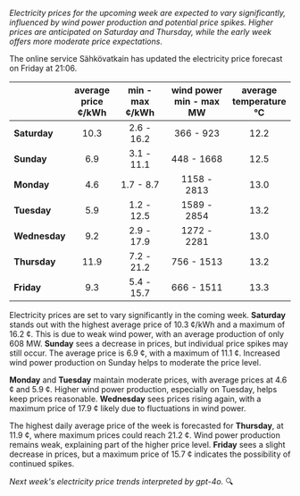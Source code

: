 *Electricity prices for the upcoming week are expected to vary significantly, influenced by wind power production and potential price spikes. Higher prices are anticipated on Saturday and Thursday, while the early week offers more moderate price expectations.*

The online service Sähkövatkain has updated the electricity price forecast on Friday at 21:06.

|            | average<br>price<br>¢/kWh | min - max<br>¢/kWh | wind power<br>min - max<br>MW | average<br>temperature<br>°C |
|:-------------|:----------------:|:----------------:|:-------------:|:-------------:|
| **Saturday** | 10.3 | 2.6 - 16.2 | 366 - 923 | 12.2 |
| **Sunday** | 6.9 | 3.1 - 11.1 | 448 - 1668 | 12.5 |
| **Monday** | 4.6 | 1.7 - 8.7 | 1158 - 2813 | 13.0 |
| **Tuesday** | 5.9 | 1.2 - 12.5 | 1589 - 2854 | 13.2 |
| **Wednesday** | 9.2 | 2.9 - 17.9 | 1272 - 2281 | 13.0 |
| **Thursday** | 11.9 | 7.2 - 21.2 | 756 - 1513 | 13.2 |
| **Friday** | 9.3 | 5.4 - 15.7 | 666 - 1511 | 13.3 |

Electricity prices are set to vary significantly in the coming week. **Saturday** stands out with the highest average price of 10.3 ¢/kWh and a maximum of 16.2 ¢. This is due to weak wind power, with an average production of only 608 MW. **Sunday** sees a decrease in prices, but individual price spikes may still occur. The average price is 6.9 ¢, with a maximum of 11.1 ¢. Increased wind power production on Sunday helps to moderate the price level.

**Monday** and **Tuesday** maintain moderate prices, with average prices at 4.6 ¢ and 5.9 ¢. Higher wind power production, especially on Tuesday, helps keep prices reasonable. **Wednesday** sees prices rising again, with a maximum price of 17.9 ¢ likely due to fluctuations in wind power.

The highest daily average price of the week is forecasted for **Thursday**, at 11.9 ¢, where maximum prices could reach 21.2 ¢. Wind power production remains weak, explaining part of the higher price level. **Friday** sees a slight decrease in prices, but a maximum price of 15.7 ¢ indicates the possibility of continued spikes.

*Next week's electricity price trends interpreted by gpt-4o.* 🔍
